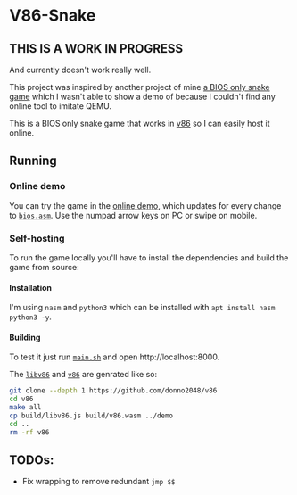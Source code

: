 # V86-Snake

## THIS IS A WORK IN PROGRESS

And currently doesn't work really well.

This project was inspired by another project of mine [a BIOS only snake game](https://github.com/donno2048/snake-bios) which I wasn't able to show a demo of because I couldn't find any online tool to imitate QEMU.

This is a BIOS only snake game that works in [v86](https://github.com/copy/v86) so I can easily host it online.

## Running

### Online demo

You can try the game in the [online demo](https://donno2048.github.io/v86-snake/), which updates for every change to [`bios.asm`](./bios.asm). Use the numpad arrow keys on PC or swipe on mobile.

### Self-hosting

To run the game locally you'll have to install the dependencies and build the game from source:

#### Installation

I'm using `nasm` and `python3` which can be installed with `apt install nasm python3 -y`.

#### Building

To test it just run [`main.sh`](/main.sh) and open http://localhost:8000.


The [`libv86`](./demo/libv86.js) and [`v86`](./demo/v86.wasm) are genrated like so:

```sh
git clone --depth 1 https://github.com/donno2048/v86
cd v86
make all
cp build/libv86.js build/v86.wasm ../demo
cd ..
rm -rf v86
```

## TODOs:

- Fix wrapping to remove redundant `jmp $$`


